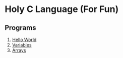 # Holy C Language (For Fun)

## Programs 

1. [Hello World](./hello_word/hello_world.HC)
2. [Variables](./variables/variables.HC)
3. [Arrays](./arrays/arrays.HC)
